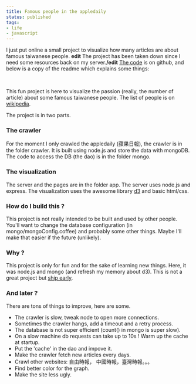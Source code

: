 ```yaml
---
title: Famous people in the appledaily
status: published
tags:
- life
- javascript
---
```


I just put online a small project to visualize how many articles are about famous taiwanese people. **edit** The project has been taken down since I need some resources back on my server.**/edit** <a href="https://github.com/geekingfrog/twPeople">The code</a> is on github, and below is a copy of the readme which explains some things:

&nbsp;

<p>This fun project is here to visualize the passion (really, the number of article) about some famous taiwanese people. The list of people is on <a href="http://en.wikipedia.org/wiki/List_of_Taiwanese_people">wikipedia</a>.</p>

<p>The project is in two parts.</p>

<h3>The crawler</h3>

<p>For the moment I only crawled the appledaily (蘋果日報), the crawler is in the folder crawler. It is built using node.js and store the data with mongoDB. The code to access the DB (the dao) is in the folder mongo.</p>

<h3>The visualization</h3>

<p>The server and the pages are in the folder app. The server uses node.js and express. The visualization uses the awesome library <a href="http://d3js.org/">d3</a> and basic html/css.</p>

<h3>How do I build this ?</h3>

<p>This project is not really intended to be built and used by other people. You'll want to change the database configuration (in mongo/mongoConfig.coffee) and probably some other things. Maybe I'll make that easier if the future (unlikely).</p>

<h3>Why ?</h3>

<p>This project is only for fun and for the sake of learning new things. Here, it was node.js and mongo (and refresh my memory about d3). This is not a great project but <a href="http://fuckitship.it/">ship early</a>.</p>

<h3>And later ?</h3>

There are tons of things to improve, here are some.

* The crawler is slow, tweak node to open more connections.
* Sometimes the crawler hangs, add a timeout and a retry process.
* The database is not super efficient (count() in mongo is super slow).
* On a slow machine db requests can take up to 10s ! Warm up the cache at startup.
* Put the 'cache' in the dao and impove it.
* Make the crawler fetch new articles every days.
* Crawl other websites: 自由時報， 中國時報，臺灣時報。。。
* Find better color for the graph.
* Make the site less ugly.
